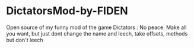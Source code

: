 # DictatorsMod-by-FIDEN
Open source of my funny mod of the game Dictators : No peace.
Make all you want, but just dont change the name and leech, take offsets, methods but don't leech
